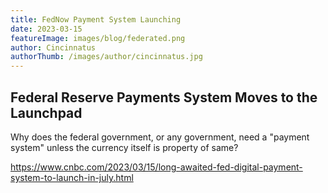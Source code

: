 ```yaml
---
title: FedNow Payment System Launching
date: 2023-03-15
featureImage: images/blog/federated.png
author: Cincinnatus
authorThumb: /images/author/cincinnatus.jpg
---
```


## Federal Reserve Payments System Moves to the Launchpad

Why does the federal government, or any government, need a "payment system" unless the currency itself is property of same?

https://www.cnbc.com/2023/03/15/long-awaited-fed-digital-payment-system-to-launch-in-july.html
